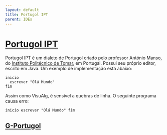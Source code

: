 ```yaml
---
layout: default
title: Portugol IPT
parent: IDEs
---
```


# [Portugol IPT](http://orion.ipt.pt/~manso/Portugol/index.html)

Portugol IPT é um dialeto de Portugol criado pelo professor António Manso, do [Instituto Politécnico de Tomar](https://www.ipt.pt/), em Portugal. Possui seu próprio editor, escrito em Java. Um exemplo de implementação está abaixo:

```
inicio
  escrever "Olá Mundo"
fim
```

Assim como VisuAlg, é sensível a quebras de linha. O seguinte programa causa erro:

```
inicio escrever "Olá Mundo" fim
```

## [G-Portugol](https://en.calameo.com/read/0004099991ff5c615c566)
